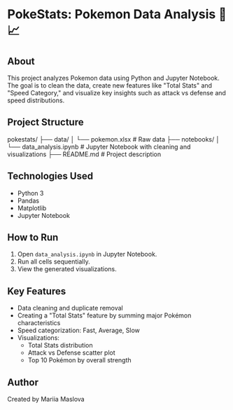 # PokeStats: Pokemon Data Analysis 🧹📈

## About

This project analyzes Pokemon data using Python and Jupyter Notebook.  
The goal is to clean the data, create new features like "Total Stats" and "Speed Category," and visualize key insights such as attack vs defense and speed distributions.

## Project Structure

pokestats/
├── data/
│   └── pokemon.xlsx          # Raw data
├── notebooks/
│   └── data_analysis.ipynb   # Jupyter Notebook with cleaning and visualizations
├── README.md                 # Project description

## Technologies Used

- Python 3
- Pandas
- Matplotlib
- Jupyter Notebook

## How to Run

1. Open `data_analysis.ipynb` in Jupyter Notebook.
2. Run all cells sequentially.
3. View the generated visualizations.

## Key Features

- Data cleaning and duplicate removal
- Creating a "Total Stats" feature by summing major Pokémon characteristics
- Speed categorization: Fast, Average, Slow
- Visualizations:
  - Total Stats distribution
  - Attack vs Defense scatter plot
  - Top 10 Pokémon by overall strength


## Author

Created by Mariia Maslova
